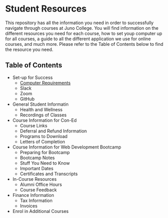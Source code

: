 # Student Resources
This repository has all the information you need in order to successfully navigate through courses at Juno College. You will find information on the different resources you need for each course, how to set youp computer up for all courses, a guide to all the different application we use for online courses, and much more. Please refer to the Table of Contents below to find the resource you need. 

## Table of Contents
- Set-up for Success
  - [Computer Requirements](./computer-requirements.md) 
  - Slack
  - Zoom
  - GitHub
- General Student Informatin
  - Health and Wellness
  - Recordings of Classes
- Course Information for Con-Ed
  - Course Links
  - Deferral and Refund Information
  - Programs to Download
  - Letters of Completion
- Course Information for Web Development Bootcamp
  - Preparing for Bootcamp
  - Bootcamp Notes
  - Stuff You Need to Know
  - Important Dates
  - Certificates and Transcripts
- In-Course Resources
  - Alumni Office Hours
  - Course Feedback
- Finance Information
  - Tax Information
  - Invoices
- Enrol in Additional Courses







 
